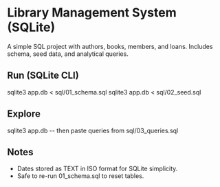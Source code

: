 # Library Management System (SQLite)

A simple SQL project with authors, books, members, and loans. Includes schema, seed data, and analytical queries.

## Run (SQLite CLI)
sqlite3 app.db < sql/01_schema.sql
sqlite3 app.db < sql/02_seed.sql

## Explore
sqlite3 app.db
-- then paste queries from sql/03_queries.sql

## Notes
- Dates stored as TEXT in ISO format for SQLite simplicity.
- Safe to re-run 01_schema.sql to reset tables.

